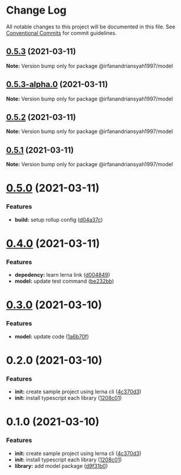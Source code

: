 # Change Log

All notable changes to this project will be documented in this file.
See [Conventional Commits](https://conventionalcommits.org) for commit guidelines.

## [0.5.3](https://github.com/irfanandriansyah1997/lerna/compare/@irfanandriansyah1997/model@0.5.3-alpha.0...@irfanandriansyah1997/model@0.5.3) (2021-03-11)

**Note:** Version bump only for package @irfanandriansyah1997/model





## [0.5.3-alpha.0](https://github.com/irfanandriansyah1997/lerna/compare/@irfanandriansyah1997/model@0.5.2...@irfanandriansyah1997/model@0.5.3-alpha.0) (2021-03-11)

**Note:** Version bump only for package @irfanandriansyah1997/model





## [0.5.2](https://github.com/irfanandriansyah1997/lerna/compare/@irfanandriansyah1997/model@0.5.1...@irfanandriansyah1997/model@0.5.2) (2021-03-11)

**Note:** Version bump only for package @irfanandriansyah1997/model





## [0.5.1](https://github.com/irfanandriansyah1997/lerna/compare/@irfanandriansyah1997/model@0.5.0...@irfanandriansyah1997/model@0.5.1) (2021-03-11)

**Note:** Version bump only for package @irfanandriansyah1997/model





# [0.5.0](https://github.com/irfanandriansyah1997/lerna/compare/@irfanandriansyah1997/model@0.4.0...@irfanandriansyah1997/model@0.5.0) (2021-03-11)


### Features

* **build:** setup rollup config ([d04a37c](https://github.com/irfanandriansyah1997/lerna/commit/d04a37c634fe958352f03746d1afd4acb524cf87))





# [0.4.0](https://github.com/irfanandriansyah1997/lerna/compare/@irfanandriansyah1997/model@0.3.0...@irfanandriansyah1997/model@0.4.0) (2021-03-11)


### Features

* **depedency:** learn lerna link ([d004849](https://github.com/irfanandriansyah1997/lerna/commit/d0048496e8689207d809e5a407818af76d274237))
* **model:** update test command ([be232bb](https://github.com/irfanandriansyah1997/lerna/commit/be232bb81c3f2eb990f56533960d3ca28fae9436))





# [0.3.0](https://github.com/irfanandriansyah1997/lerna/compare/@irfanandriansyah1997/model@0.2.0...@irfanandriansyah1997/model@0.3.0) (2021-03-10)


### Features

* **model:** update code ([1a6b70f](https://github.com/irfanandriansyah1997/lerna/commit/1a6b70fa6d450fec18a7f875d7c70f8ed0a2ce42))





# 0.2.0 (2021-03-10)


### Features

* **init:** create sample project using lerna cli ([4c370d3](https://github.com/irfanandriansyah1997/lerna/commit/4c370d31166b951eaf7fa6b000795482a902865d))
* **init:** install typescript each library ([1208c01](https://github.com/irfanandriansyah1997/lerna/commit/1208c01fdb408b15a729b28acecd6fdf6196c635))





# 0.1.0 (2021-03-10)


### Features

* **init:** create sample project using lerna cli ([4c370d3](https://github.com/irfanandriansyah1997/lerna/commit/4c370d31166b951eaf7fa6b000795482a902865d))
* **init:** install typescript each library ([1208c01](https://github.com/irfanandriansyah1997/lerna/commit/1208c01fdb408b15a729b28acecd6fdf6196c635))
* **library:** add model package ([d9f31b0](https://github.com/irfanandriansyah1997/lerna/commit/d9f31b0d90d274f91658b1ab2af7b429dfa35e75))
